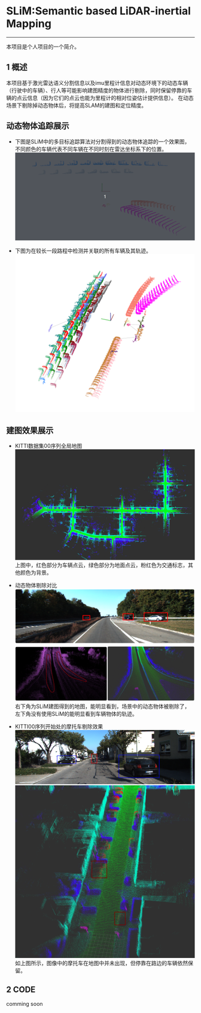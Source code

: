 # SLiM:Semantic based LiDAR-inertial Mapping
---
本项目是个人项目的一个简介。

  ## 1 概述

本项目基于激光雷达语义分割信息以及imu里程计信息对动态环境下的动态车辆（行驶中的车辆）、行人等可能影响建图精度的物体进行剔除，同时保留停靠的车辆的点云信息（因为它们的点云也能为里程计的相对位姿估计提供信息）。
在动态场景下剔除掉动态物体后，将提高SLAM的建图和定位精度。

## 动态物体追踪展示
- 下图是SLiM中的多目标追踪算法对分割得到的动态物体追踪的一个效果图，不同颜色的车辆代表不同车辆在不同时刻在雷达坐标系下的位置。
![动态物体追踪](images/good_track.gif "追踪")

- 下图为在较长一段路程中检测并关联的所有车辆及其轨迹。
![大规模实验](images/新增S_d以后的大规模实验.png "大规模关联实验")

## 建图效果展示

- KITTI数据集00序列全局地图
![建图实验](images/00序列全局语义地图.png "全局地图")
上图中，红色部分为车辆点云，绿色部分为地面点云，粉红色为交通标志，其他颜色为背景。

- 动态物体剔除对比
![对比](images/对比1.png "对比")
右下角为SLiM建图得到的地图，能明显看到，场景中的动态物体被剔除了，左下角没有使用SLiM的能明显看到车辆物体的轨迹。

- KITTI00序列开始处的摩托车剔除效果
![00开头](images/00开头.png "相机")
![00开头](images/00序列刚开始的摩托车被剔除了.png "地图")
如上图所示，图像中的摩托车在地图中并未出现，但停靠在路边的车辆依然保留。


## 2 CODE
comming soon